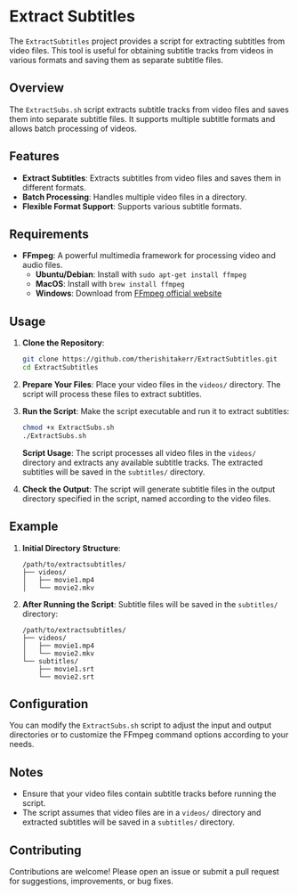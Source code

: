 
# Extract Subtitles

The `ExtractSubtitles` project provides a script for extracting subtitles from video files. This tool is useful for obtaining subtitle tracks from videos in various formats and saving them as separate subtitle files.

## Overview

The `ExtractSubs.sh` script extracts subtitle tracks from video files and saves them into separate subtitle files. It supports multiple subtitle formats and allows batch processing of videos.

## Features

- **Extract Subtitles**: Extracts subtitles from video files and saves them in different formats.
- **Batch Processing**: Handles multiple video files in a directory.
- **Flexible Format Support**: Supports various subtitle formats.

## Requirements

- **FFmpeg**: A powerful multimedia framework for processing video and audio files.
  - **Ubuntu/Debian**: Install with `sudo apt-get install ffmpeg`
  - **MacOS**: Install with `brew install ffmpeg`
  - **Windows**: Download from [FFmpeg official website](https://ffmpeg.org/download.html)

## Usage

1. **Clone the Repository**:
   ```bash
   git clone https://github.com/therishitakerr/ExtractSubtitles.git
   cd ExtractSubtitles
   ```

2. **Prepare Your Files**:
   Place your video files in the `videos/` directory. The script will process these files to extract subtitles.

3. **Run the Script**:
   Make the script executable and run it to extract subtitles:
   ```bash
   chmod +x ExtractSubs.sh
   ./ExtractSubs.sh
   ```

   **Script Usage**:
   The script processes all video files in the `videos/` directory and extracts any available subtitle tracks. The extracted subtitles will be saved in the `subtitles/` directory.

4. **Check the Output**:
   The script will generate subtitle files in the output directory specified in the script, named according to the video files.

## Example

1. **Initial Directory Structure**:
   ```
   /path/to/extractsubtitles/
   ├── videos/
   │   ├── movie1.mp4
   │   └── movie2.mkv
   ```

2. **After Running the Script**:
   Subtitle files will be saved in the `subtitles/` directory:
   ```
   /path/to/extractsubtitles/
   ├── videos/
   │   ├── movie1.mp4
   │   └── movie2.mkv
   └── subtitles/
       ├── movie1.srt
       └── movie2.srt
   ```

## Configuration

You can modify the `ExtractSubs.sh` script to adjust the input and output directories or to customize the FFmpeg command options according to your needs.

## Notes

- Ensure that your video files contain subtitle tracks before running the script.
- The script assumes that video files are in a `videos/` directory and extracted subtitles will be saved in a `subtitles/` directory.

## Contributing

Contributions are welcome! Please open an issue or submit a pull request for suggestions, improvements, or bug fixes.
